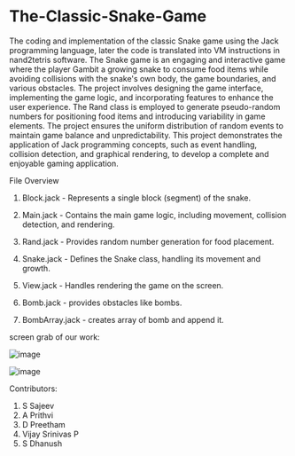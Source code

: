 # The-Classic-Snake-Game
The coding and implementation of the classic Snake game using the Jack programming language, later the code is translated into VM instructions in nand2tetris software. The Snake game is an engaging and interactive game where the player Gambit a growing snake to consume food items while avoiding collisions with the snake's own body, the game boundaries, and various obstacles. The project involves designing the game interface, implementing the game logic, and incorporating features to enhance the user experience.
The Rand class is employed to generate pseudo-random numbers for positioning food items and introducing variability in game elements. The project ensures the uniform distribution of random events to maintain game balance and unpredictability.
This project demonstrates the application of Jack programming concepts, such as event handling, collision detection, and graphical rendering, to develop a complete and enjoyable gaming application.

File Overview
1) Block.jack - Represents a single block (segment) of the snake.

2) Main.jack - Contains the main game logic, including movement, collision detection, and rendering.

3) Rand.jack - Provides random number generation for food placement.

4) Snake.jack - Defines the Snake class, handling its movement and growth.

5) View.jack - Handles rendering the game on the screen.

6) Bomb.jack - provides obstacles like bombs.

7) BombArray.jack - creates array of bomb and append it.

screen grab of our work:

![image](https://github.com/SajeevSenthil/The-Classic-Snake-Game/assets/167018420/4a63dde9-1c6d-40c5-b1da-d603c1ee26a5)

![image](https://github.com/SajeevSenthil/The-Classic-Snake-Game/assets/167018420/3a70e29c-effe-4d67-8230-6c6e24ccc09d)

Contributors:
1. S Sajeev
2. A Prithvi
3. D Preetham
4. Vijay Srinivas P
5. S Dhanush

